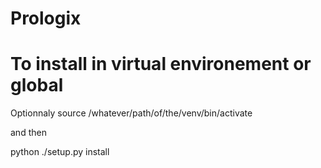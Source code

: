 # Prologix

# To install in virtual environement or global

Optionnaly
   source /whatever/path/of/the/venv/bin/activate

and then

   python ./setup.py install


